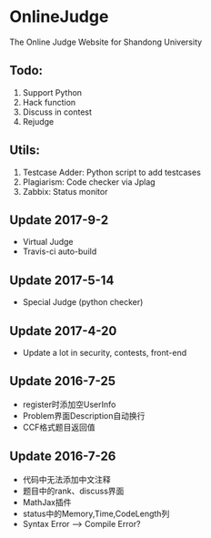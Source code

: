 # OnlineJudge
The Online Judge Website for Shandong University

## Todo:

1. Support Python
1. Hack function
1. Discuss in contest
1. Rejudge

## Utils:
1. Testcase Adder: Python script to add testcases
1. Plagiarism: Code checker via Jplag
1. Zabbix: Status monitor

## Update 2017-9-2
- Virtual Judge
- Travis-ci auto-build

## Update 2017-5-14
- Special Judge (python checker)

## Update 2017-4-20
- Update a lot in security, contests, front-end


## Update 2016-7-25
- register时添加空UserInfo
- Problem界面Description自动换行
- CCF格式题目返回值


## Update 2016-7-26
- 代码中无法添加中文注释
- 题目中的rank、discuss界面
- MathJax插件
- status中的Memory,Time,CodeLength列
- Syntax Error --> Compile Error?
 
